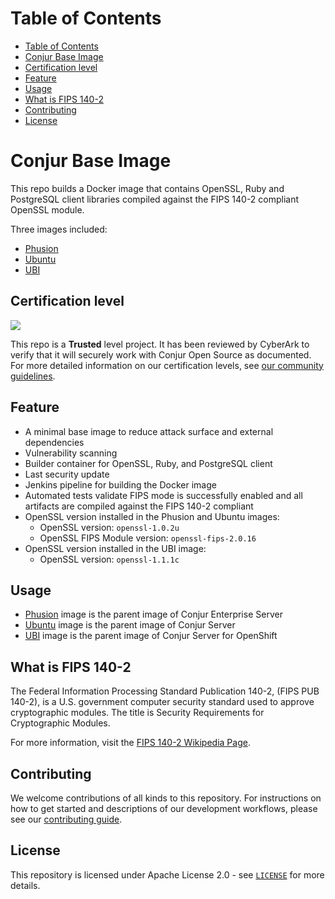 # Table of Contents

- [Table of Contents](#table-of-contents)
- [Conjur Base Image](#Conjur-Base-Image)
- [Certification level](#Certification-level)
- [Feature](#Feature)
- [Usage](#Usage)
- [What is FIPS 140-2](#What-is-FIPS-140-2)
- [Contributing](#Contributing)
- [License](#license)

# Conjur Base Image

This repo builds a Docker image that contains OpenSSL, Ruby and PostgreSQL client libraries compiled against the FIPS 140-2 compliant OpenSSL module.

Three images included:
- [Phusion](./phusion-ruby-fips/) 
- [Ubuntu](./ubuntu-ruby-fips/) 
- [UBI](./ubi-ruby-fips/)

## Certification level

![](https://img.shields.io/badge/Certification%20Level-Trusted-007BFF?link=https://github.com/cyberark/community/blob/main/Conjur/conventions/certification-levels.md)

This repo is a **Trusted** level project. It has been reviewed by CyberArk to verify that it will securely
work with Conjur Open Source as documented. For more detailed information on our certification levels, see
[our community guidelines](https://github.com/cyberark/community/blob/main/Conjur/conventions/certification-levels.md#community).


## Feature

* A minimal base image to reduce attack surface and external dependencies
* Vulnerability scanning
* Builder container for OpenSSL, Ruby, and PostgreSQL client
* Last security update
* Jenkins pipeline for building the Docker image
* Automated tests validate FIPS mode is successfully enabled and all artifacts are compiled against the FIPS 140-2 compliant
* OpenSSL version installed in the Phusion and Ubuntu images:
  * OpenSSL version: `openssl-1.0.2u`
  * OpenSSL FIPS Module version: `openssl-fips-2.0.16`
* OpenSSL version installed in the UBI image:
  * OpenSSL version: `openssl-1.1.1c`
  
## Usage

- [Phusion](./phusion-ruby-fips/) image is the parent image of Conjur Enterprise Server
- [Ubuntu](./ubuntu-ruby-fips/) image is the parent image of Conjur Server
- [UBI](./ubi-ruby-fips/) image is the parent image of Conjur Server for OpenShift

## What is FIPS 140-2

The Federal Information Processing Standard Publication 140-2, (FIPS PUB 140-2), is a U.S. government computer security standard used to approve cryptographic modules.
The title is Security Requirements for Cryptographic Modules. 

For more information, visit the [FIPS 140-2 Wikipedia Page](https://en.wikipedia.org/wiki/FIPS_140-2).

## Contributing

We welcome contributions of all kinds to this repository. For instructions on how to get started and descriptions
of our development workflows, please see our [contributing guide](https://github.com/cyberark/conjur-base-image/blob/main/CONTRIBUTING.md).

## License

This repository is licensed under Apache License 2.0 - see [`LICENSE`](LICENSE) for more details.
